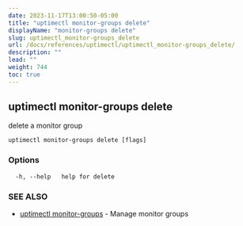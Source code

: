 ```yaml
---
date: 2023-11-17T13:00:50-05:00
title: "uptimectl monitor-groups delete"
displayName: "monitor-groups delete"
slug: uptimectl_monitor-groups_delete
url: /docs/references/uptimectl/uptimectl_monitor-groups_delete/
description: ""
lead: ""
weight: 744
toc: true
---
```

## uptimectl monitor-groups delete

delete a monitor group

```
uptimectl monitor-groups delete [flags]
```

### Options

```
  -h, --help   help for delete
```

### SEE ALSO

* [uptimectl monitor-groups](/docs/references/uptimectl/uptimectl_monitor-groups/)	 - Manage monitor groups

